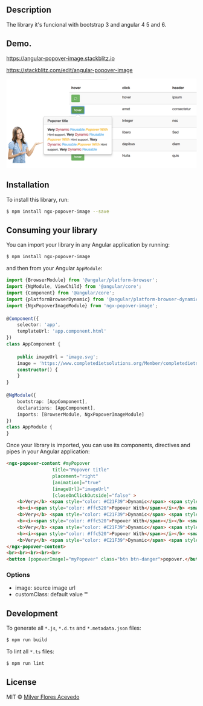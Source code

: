 ## Description
The library it's funcional with bootstrap 3 and angular 4 5 and 6.

## Demo.
<https://angular-popover-image.stackblitz.io>


<https://stackblitz.com/edit/angular-popover-image>


![angular 4 popover-image](https://raw.githubusercontent.com/milvergithub/ngx-popover-image/master/resource/demo.png)
## Installation

To install this library, run:

```bash
$ npm install ngx-popover-image --save
```

## Consuming your library

You can import your library in any Angular application by running:

```bash
$ npm install ngx-popover-image
```

and then from your Angular `AppModule`:

```typescript
import {BrowserModule} from '@angular/platform-browser';
import {NgModule, ViewChild} from '@angular/core';
import {Component} from '@angular/core';
import {platformBrowserDynamic} from '@angular/platform-browser-dynamic';
import {NgxPopoverImageModule} from 'ngx-popover-image';

@Component({
    selector: 'app',
    templateUrl: 'app.component.html'
})
class AppComponent {

    public imageUrl = 'image.svg';
    image = 'https://www.completedietsolutions.org/Member/completedietsolutions/Images/woman-smiling-png-e1422243041656.png';
    constructor() {
    }
}

@NgModule({
    bootstrap: [AppComponent],
    declarations: [AppComponent],
    imports: [BrowserModule, NgxPopoverImageModule]
})
class AppModule {
}
```

Once your library is imported, you can use its components, directives and pipes in your Angular application:

```html
<ngx-popover-content #myPopover
                 title="Popover title"
                 placement="right"
                 [animation]="true"
                 [imageUrl]="imageUrl"
                 [closeOnClickOutside]="false" >
    <b>Very</b> <span style="color: #C21F39">Dynamic</span> <span style="color: #00b3ee">Reusable</span>
    <b><i><span style="color: #ffc520">Popover With</span></i></b> <small>Html support</small>.
    <b>Very</b> <span style="color: #C21F39">Dynamic</span> <span style="color: #00b3ee">Reusable</span>
    <b><i><span style="color: #ffc520">Popover With</span></i></b> <small>Html support</small>.
    <b>Very</b> <span style="color: #C21F39">Dynamic</span> <span style="color: #00b3ee">Reusable</span>
    <b><i><span style="color: #ffc520">Popover With</span></i></b> <small>Html support</small>.
    <b>Very</b> <span style="color: #C21F39">Dynamic</span> <span style="color: #00b3ee">Reusable</span>
</ngx-popover-content>
<br><br><br><br><br>
<button [popoverImage]="myPopover" class="btn btn-danger">popover.</button>
```
### Options
* image: source image url
* customClass: default value **''**
## Development

To generate all `*.js`, `*.d.ts` and `*.metadata.json` files:

```bash
$ npm run build
```

To lint all `*.ts` files:

```bash
$ npm run lint
```

## License

MIT © [Milver Flores Acevedo](mailto:mfflowg@gmail.com)
